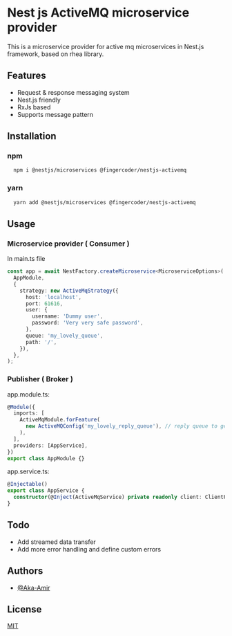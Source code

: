 # Nest js ActiveMQ microservice provider

This is a microservice provider for active mq microservices in Nest.js framework, based on
rhea library.

## Features

- Request & response messaging system
- Nest.js friendly
- RxJs based
- Supports message pattern

## Installation

### npm

```bash
  npm i @nestjs/microservices @fingercoder/nestjs-activemq
```

### yarn

```bash
  yarn add @nestjs/microservices @fingercoder/nestjs-activemq
```

## Usage

### Microservice provider ( Consumer )

In main.ts file

```ts
const app = await NestFactory.createMicroservice<MicroserviceOptions>(
  AppModule,
  {
    strategy: new ActiveMqStrategy({
      host: 'localhost',
      port: 61616,
      user: {
        username: 'Dummy user',
        password: 'Very very safe password',
      },
      queue: 'my_lovely_queue',
      path: '/',
    }),
  },
);
```

### Publisher ( Broker )

app.module.ts:

```ts
@Module({
  imports: [
    ActiveMqModule.forFeature(
      new ActiveMQConfig('my_lovely_reply_queue'), // reply queue to get response
    ),
  ],
  providers: [AppService],
})
export class AppModule {}
```

app.service.ts:

```ts
@Injectable()
export class AppService {
  constructor(@Inject(ActiveMqService) private readonly client: ClientProxy) {}
}
```

## Todo

- Add streamed data transfer
- Add more error handling and define custom errors

## Authors

- [@Aka-Amir](https://www.github.com/Aka-Amir)

## License

[MIT](https://choosealicense.com/licenses/mit/)
